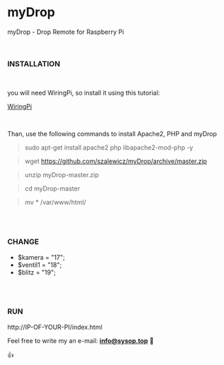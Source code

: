 # myDrop
myDrop - Drop Remote for Raspberry Pi

 <br />

### INSTALLATION

 <br />

you will need WiringPi, so install it using this tutorial:

[WiringPi](http://wiringpi.com/download-and-install/)

 <br />

Than, use the following commands to install Apache2, PHP and myDrop

> sudo apt-get install apache2 php libapache2-mod-php -y

> wget https://github.com/szalewicz/myDrop/archive/master.zip

> unzip myDrop-master.zip

> cd myDrop-master

> mv * /var/www/html/

 <br />

 <br />
 
### CHANGE

* $kamera = "17";
* $ventil1 = "18";
* $blitz = "19";

 <br />
 
 <br />

### RUN

http://IP-OF-YOUR-PI/index.html




Feel free to write my an e-mail: **info@sysop.top**  :speech_balloon:

:+1:
